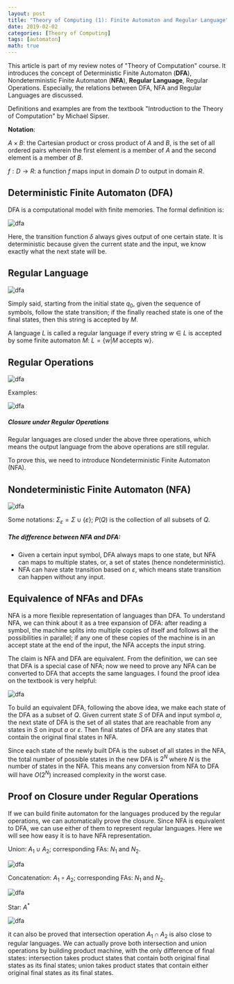 ```yaml
---
layout: post
title: "Theory of Computing (1): Finite Automaton and Regular Language"
date: 2019-02-02
categories: [Theory of Computing]
tags: [automaton]
math: true
---
```


This article is part of my review notes of "Theory of Computation" course. It introduces the concept of Deterministic Finite Automaton (**DFA**), Nondeterministic Finite Automaton (**NFA**), **Regular Language**, Regular Operations. Especially, the relations between DFA, NFA and Regular Languages are discussed.

Definitions and examples are from the textbook "Introduction to the Theory of Computation" by Michael Sipser.

**Notation**:

$A \times B$: the Cartesian product or cross product of $A$ and $B$, is the set of all ordered pairs wherein the first element is a member of $A$ and the second element is a member of $B$.

$f: D \to R$: a function $f$ maps input in domain $D$ to output in domain $R$.

## Deterministic Finite Automaton (DFA)

DFA is a computational model with finite memories. The formal definition is:

![dfa](/assets/img/legacy/dfa.png)

Here, the transition function $\delta$ always gives output of one certain state. It is deterministic because given the current state and the input, we know exactly what the next state will be.

## Regular Language

![dfa](/assets/img/legacy/reg.png)

Simply said, starting from the initial state $q_0$, given the sequence of symbols, follow the state transition; if the finally reached state is one of the final states, then this string is accepted by $M$.

A language $L$ is called a regular language if every string $w \in L$ is accepted by some finite automaton $M$: $L = \{ w \vert M \text{ accepts w} \}$.

## Regular Operations

![dfa](/assets/img/legacy/reg-op.png)

Examples:

![dfa](/assets/img/legacy/reg-ops-example.png)

##### Closure under Regular Operations

Regular languages are closed under the above three operations, which means the output language from the above operations are still regular.

To prove this, we need to introduce Nondeterministic Finite Automaton (NFA).

## Nondeterministic Finite Automaton (NFA)

![dfa](/assets/img/legacy/nfa.png)

Some notations: $\Sigma_{\varepsilon} = \Sigma \cup \{ \varepsilon \}$; $P(Q)$ is the collection of all subsets of $Q$.

##### The difference between NFA and DFA:

* Given a certain input symbol, DFA always maps to one state, but NFA can maps to multiple states, or,  a set of states (hence nondeterministic).
* NFA can have state transition based on $\varepsilon$, which means state transition can happen without any input. 

## Equivalence of NFAs and DFAs

NFA is a more flexible representation of languages than DFA. To understand NFA, we can think about it as a tree expansion of DFA: after reading a symbol, the machine splits into multiple copies of itself and follows all the possibilities in parallel; if any one of these copies of the machine is in an accept state at the end of the input, the NFA accepts the input string.

The claim is NFA and DFA are equivalent. From the definition, we can see that DFA is a special case of NFA; now we need to prove any NFA can be converted to DFA that accepts the same languages. I found the proof idea on the textbook is very helpful:

![dfa](/assets/img/legacy/nfa-proof.png)

To build an equivalent DFA, following the above idea, we make each state of the DFA as a subset of $Q$. Given current state $S$ of DFA and input symbol $a$, the next state of DFA is the set of all states that are reachable from any states in $S$ on input $a$ or $\varepsilon$. Then final states of DFA are any states that contain the original final states in NFA.

Since each state of the newly built DFA is the subset of all states in the NFA, the total number of possible states in the new DFA is $2^N$ where $N$ is the number of states in the NFA. This means any conversion from NFA to DFA will have $O(2^N)$ increased complexity in the worst case.

## Proof on Closure under Regular Operations

If we can build finite automaton for the languages produced by the regular operations, we can automatically prove the closure. Since NFA is equivalent to DFA, we can use either of them to represent regular languages. Here we will see how easy it is to have NFA representation.

Union: $A_1 \cup A_2$; corresponding FAs: $N_1$ and $N_2$.

![dfa](/assets/img/legacy/reg-proof1.png)

Concatenation: $A_1 \circ A_2$; corresponding FAs: $N_1$ and $N_2$.

![dfa](/assets/img/legacy/reg-proof2.png)

Star: $A^\ast$

![dfa](/assets/img/legacy/reg-proof3.png)

it can also be proved that intersection operation $A_1 \cap A_2$ is also close to regular languages. We can actually prove both intersection and union operations by building product machine, with the only difference of final states: intersection takes product states that contain both original final states as its final states; union takes product states that contain either original final states as its final states.




